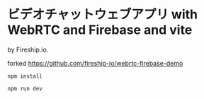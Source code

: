 # ビデオチャットウェブアプリ with WebRTC and Firebase and vite

by Fireship.io.

forked https://github.com/fireship-io/webrtc-firebase-demo

```
npm install

npm run dev
```
